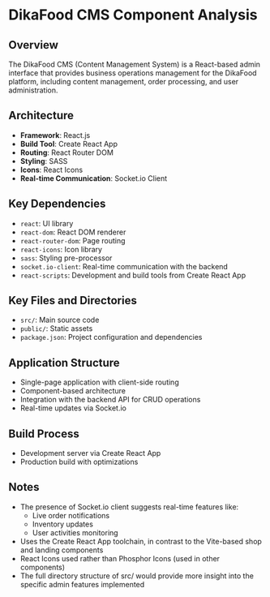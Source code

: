# DikaFood CMS Component Analysis

## Overview
The DikaFood CMS (Content Management System) is a React-based admin interface that provides business operations management for the DikaFood platform, including content management, order processing, and user administration.

## Architecture
- **Framework**: React.js
- **Build Tool**: Create React App
- **Routing**: React Router DOM
- **Styling**: SASS
- **Icons**: React Icons
- **Real-time Communication**: Socket.io Client

## Key Dependencies
- `react`: UI library
- `react-dom`: React DOM renderer
- `react-router-dom`: Page routing
- `react-icons`: Icon library
- `sass`: Styling pre-processor
- `socket.io-client`: Real-time communication with the backend
- `react-scripts`: Development and build tools from Create React App

## Key Files and Directories
- `src/`: Main source code
- `public/`: Static assets
- `package.json`: Project configuration and dependencies

## Application Structure
- Single-page application with client-side routing
- Component-based architecture
- Integration with the backend API for CRUD operations
- Real-time updates via Socket.io

## Build Process
- Development server via Create React App
- Production build with optimizations

## Notes
- The presence of Socket.io client suggests real-time features like:
  - Live order notifications
  - Inventory updates
  - User activities monitoring
- Uses the Create React App toolchain, in contrast to the Vite-based shop and landing components
- React Icons used rather than Phosphor Icons (used in other components)
- The full directory structure of src/ would provide more insight into the specific admin features implemented